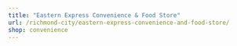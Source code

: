 ```yaml
---
title: "Eastern Express Convenience & Food Store"
url: /richmond-city/eastern-express-convenience-and-food-store/
shop: convenience
---
```

